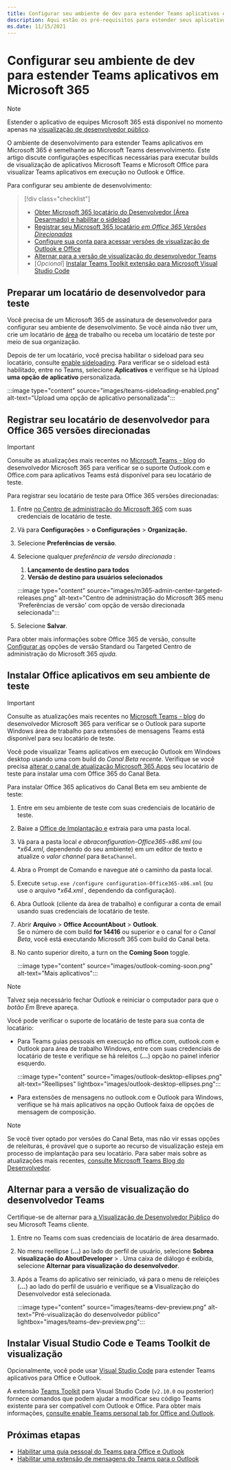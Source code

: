 ```yaml
---
title: Configurar seu ambiente de dev para estender Teams aplicativos em Microsoft 365
description: Aqui estão os pré-requisitos para estender seus aplicativos Teams aplicativos Microsoft 365
ms.date: 11/15/2021
---
```

# <a name="set-up-your-dev-environment-for-extending-teams-apps-across-microsoft-365"></a>Configurar seu ambiente de dev para estender Teams aplicativos em Microsoft 365

> [!NOTE]
> Estender o aplicativo de equipes Microsoft 365 está disponível no momento apenas na [visualização de desenvolvedor público](~/resources/dev-preview/developer-preview-intro.md).

O ambiente de desenvolvimento para estender Teams aplicativos em Microsoft 365 é semelhante ao Microsoft Teams desenvolvimento. Este artigo discute configurações específicas necessárias para executar builds de visualização de aplicativos Microsoft Teams e Microsoft Office para visualizar Teams aplicativos em execução no Outlook e Office.

Para configurar seu ambiente de desenvolvimento:

> [!div class="checklist"]
> * [Obter Microsoft 365 locatário do Desenvolvedor (Área Desarmado) e habilitar o sideload](#prepare-a-developer-tenant-for-testing)
> * [Registrar seu Microsoft 365 locatário *em Office 365 Versões Direcionadas*](#enroll-your-developer-tenant-for-office-365-targeted-releases)
> * [Configure sua conta para acessar versões de visualização de Outlook e Office](#install-office-apps-in-your-test-environment)
> * [Alternar para a versão de visualização do desenvolvedor Teams](#switch-to-the-developer-preview-version-of-teams)
> * [*Opcional*] [Instalar Teams Toolkit extensão para Microsoft Visual Studio Code](#install-visual-studio-code-and-teams-toolkit-preview-extension)

## <a name="prepare-a-developer-tenant-for-testing"></a>Preparar um locatário de desenvolvedor para teste

Você precisa de um Microsoft 365 de assinatura de desenvolvedor para configurar seu ambiente de desenvolvimento. Se você ainda não tiver um, crie um locatário de [área](/office/developer-program/microsoft-365-developer-program-get-started) de trabalho ou receba um locatário de teste por meio de sua organização.

Depois de ter um locatário, você precisa habilitar o sideload para seu locatário, consulte [enable sideloading](/microsoftteams/platform/concepts/build-and-test/prepare-your-o365-tenant#enable-custom-teams-apps-and-turn-on-custom-app-uploading). Para verificar se o sideload está habilitado, entre no Teams, selecione **Aplicativos** e verifique se há Upload **uma opção de aplicativo** personalizada.

:::image type="content" source="images/teams-sideloading-enabled.png" alt-text="Upload uma opção de aplicativo personalizada":::

## <a name="enroll-your-developer-tenant-for-office-365-targeted-releases"></a>Registrar seu locatário de desenvolvedor para Office 365 versões direcionadas

> [!IMPORTANT]
> Consulte as atualizações mais recentes no [Microsoft Teams - blog](https://devblogs.microsoft.com/microsoft365dev/) do desenvolvedor Microsoft 365 para verificar se o suporte Outlook.com e Office.com para aplicativos Teams está disponível para seu locatário de teste.

Para registrar seu locatário de teste para Office 365 versões direcionadas:

1. Entre [no Centro de administração do Microsoft 365](https://admin.microsoft.com) com suas credenciais de locatário de teste.
1. Vá para **Configurações** >  **o Configurações** >  **Organização.**
1. Selecione **Preferências de versão**.
1. Selecione qualquer *preferência de versão direcionada* :
    1. **Lançamento de destino para todos**
    1. **Versão de destino para usuários selecionados**

    :::image type="content" source="images/m365-admin-center-targeted-releases.png" alt-text="Centro de administração do Microsoft 365 menu 'Preferências de versão' com opção de versão direcionada selecionada":::
    
1. Selecione **Salvar**.

Para obter mais informações sobre Office 365 de versão, consulte [Configurar as](/microsoft-365/admin/manage/release-options-in-office-365?view=o365-worldwide&preserve-view=true#targeted-release) opções de versão Standard ou Targeted Centro de administração do Microsoft 365 *ajuda*.

## <a name="install-office-apps-in-your-test-environment"></a>Instalar Office aplicativos em seu ambiente de teste

> [!IMPORTANT]
> Consulte as atualizações mais recentes no [Microsoft Teams - blog](https://devblogs.microsoft.com/microsoft365dev/) do desenvolvedor Microsoft 365 para verificar se o Outlook para suporte Windows área de trabalho para extensões de mensagens Teams está disponível para seu locatário de teste.

Você pode visualizar Teams aplicativos em execução Outlook em Windows desktop usando uma com build do *Canal Beta recente*. Verifique se você precisa [alterar o canal de atualização Microsoft 365 Apps](/deployoffice/change-update-channels?WT.mc_id=M365-MVP-5002016) seu locatário de teste para instalar uma com Office 365 do Canal Beta.

Para instalar Office 365 aplicativos do Canal Beta em seu ambiente de teste:

1. Entre em seu ambiente de teste com suas credenciais de locatário de teste.
1. Baixe a [Office de Implantação e](https://www.microsoft.com/download/details.aspx?id=49117) extraia para uma pasta local.
1. Vá para a pasta local *e abraconfiguration-Office365-x86.xml* (ou **x64.xml*, dependendo do seu ambiente) em um editor de texto e atualize o *valor channel* para `BetaChannel`.
1. Abra o Prompt de Comando e navegue até o caminho da pasta local.
1. Execute `setup.exe /configure configuration-Office365-x86.xml` (ou use o arquivo **x64.xml* , dependendo da configuração).
1. Abra Outlook (cliente da área de trabalho) e configurar a conta de email usando suas credenciais de locatário de teste.
1. Abrir **Arquivo** >  **Office AccountAbout** >  **Outlook**.  
   Se o número de com build **for 14416** ou superior e o canal for *o Canal Beta*, você está executando Microsoft 365 com build do Canal beta.
1. No canto superior direito, a turn on the **Coming Soon** toggle.
    
    :::image type="content" source="images/outlook-coming-soon.png" alt-text="Mais aplicativos":::

> [!NOTE]
> Talvez seja necessário fechar Outlook e reiniciar o computador para que o *botão Em* Breve apareça.

Você pode verificar o suporte de locatário de teste para sua conta de locatário:

* Para Teams guias pessoais em execução no office.com, outlook.com e Outlook para área de trabalho Windows, entre com suas credenciais de locatário de teste e verifique se há releitos (**...**) opção no painel inferior esquerdo.

    :::image type="content" source="images/outlook-desktop-ellipses.png" alt-text="Reellipses" lightbox="images/outlook-desktop-ellipses.png":::

* Para extensões de mensagens no outlook.com e Outlook para Windows, verifique se há mais aplicativos na opção  Outlook faixa de opções de mensagem de composição.

> [!NOTE]
> Se você tiver optado por versões do Canal Beta, mas não vir essas opções de releituras, é provável que o suporte ao recurso de visualização esteja em processo de implantação para seu locatário. Para saber mais sobre as atualizações mais recentes, [consulte Microsoft Teams Blog do Desenvolvedor](https://devblogs.microsoft.com/microsoft365dev/).

## <a name="switch-to-the-developer-preview-version-of-teams"></a>Alternar para a versão de visualização do desenvolvedor Teams

Certifique-se de alternar para [a Visualização de Desenvolvedor Público](../resources/dev-preview/developer-preview-intro.md) do seu Microsoft Teams cliente.

1. Entre no Teams com suas credenciais de locatário de área desarmado.
1. No menu reellipse (**...**) ao lado do perfil de usuário, selecione **Sobrea visualização do AboutDeveloper** > . Uma caixa de diálogo é exibida, selecione **Alternar para visualização do desenvolvedor**.
1. Após a Teams do aplicativo ser reiniciado, vá para o menu de releições (**...**) ao lado do perfil de usuário e verifique se **a** Visualização do Desenvolvedor está selecionada.

    :::image type="content" source="images/teams-dev-preview.png" alt-text="Pré-visualização do desenvolvedor público" lightbox="images/teams-dev-preview.png":::

## <a name="install-visual-studio-code-and-teams-toolkit-preview-extension"></a>Instalar Visual Studio Code e Teams Toolkit de visualização

Opcionalmente, você pode usar [Visual Studio Code](https://code.visualstudio.com/) para estender Teams aplicativos para Office e Outlook.

A extensão [Teams Toolkit](https://aka.ms/teams-toolkit) para Visual Studio Code (`v2.10.0` ou posterior) fornece comandos que podem ajudar a modificar seu código Teams existente para ser compatível com Outlook e Office. Para obter mais informações, [consulte enable Teams personal tab for Office and Outlook](extend-m365-teams-personal-tab.md).

## <a name="next-steps"></a>Próximas etapas

- [Habilitar uma guia pessoal do Teams para Office e Outlook](extend-m365-teams-personal-tab.md)
- [Habilitar uma extensão de mensagens do Teams para o Outlook](extend-m365-teams-message-extension.md)